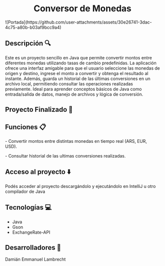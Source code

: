 <h1 align="center"> Conversor de Monedas </h1>
![Portada](https://github.com/user-attachments/assets/30e26741-3dac-4c75-a80b-b03af9bcc9a4)

<h2> Descripción 🔍</h2>
<p>Este es un proyecto sencillo en Java que permite convertir montos entre diferentes monedas utilizando tasas de cambio predefinidas.
  La aplicación ofrece una interfaz amigable para que el usuario seleccione las monedas de origen y destino,
  ingrese el monto a convertir y obtenga el resultado al instante. Además, guarda un historial de las últimas conversiones en un archivo local,
  permitiendo consultar las operaciones realizadas previamente. Ideal para aprender conceptos básicos de Java como entrada/salida de datos,
  manejo de archivos y lógica de conversión.
</p>

<h2> Proyecto Finalizado 🌟 </h2>

<h2> Funciones 📋 </h2> 
<p> - Convertir montos entre distintas monedas en tiempo real (ARS, EUR, USD).</p>
<p> - Consultar historial de las ultimas conversiones realizadas.</p>

<h2>Acceso al proyecto ⬇️ </h2>
<p>Podés acceder al proyecto descargándolo y ejecutándolo en IntelliJ u otro compilador de Java</p>

<h2>Tecnologías 💻 </h2>
<ul>
  <li>Java</li>
  <li>Gson</li>
  <li>ExchangeRate-API</li>
</ul>

<h2> Desarrolladores 👤 </h2>
<p>Damián Emmanuel Lambrecht</p>
